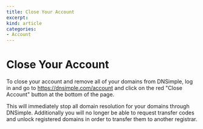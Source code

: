 ```yaml
---
title: Close Your Account
excerpt: 
kind: article
categories:
- Account
---
```


# Close Your Account

To close your account and remove all of your domains from DNSimple, log in and go to https://dnsimple.com/account and click on the red "Close Account" button at the bottom of the page.

This will immediately stop all domain resolution for your domains through DNSimple. Additionally you will no longer be able to request transfer codes and unlock registered domains in order to transfer them to another registrar.
